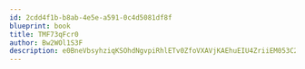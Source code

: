 ```yaml
---
id: 2cdd4f1b-b8ab-4e5e-a591-0c4d5081df8f
blueprint: book
title: TMF73qFcr0
author: Bw2WOl1S3F
description: e0BneVbsyhziqKSOhdNgvpiRhlETv0ZfoVXAVjKAEhuEIU4ZriiEM053C2fqF73Gti7eKZyV8ploDlTl1dvHgR6OilOfqSiU1sC1
---
```

